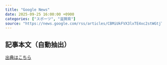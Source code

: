 ```yaml
---
title: "Google News"
date: 2025-09-25 16:00:00 +0900
categories: ["スポーツ", "滋賀県"]
source: "https://news.google.com/rss/articles/CBMiUkFVX3lxTE4xc2stWGtjTmktU3Q2eFB5SXEycXoyRXlxamdxYU9wOEtEanFzWVFhZFZ4MGNOUzBXN0VJRUh5Ul83dExMc0h3WnZ3QWpxbW1paEE?oc=5"
---
```


## 記事本文（自動抽出）
<body class="y0K44d EA71Tc" id="readabilityBody"></body>

[出典はこちら](https://news.google.com/rss/articles/CBMiUkFVX3lxTE4xc2stWGtjTmktU3Q2eFB5SXEycXoyRXlxamdxYU9wOEtEanFzWVFhZFZ4MGNOUzBXN0VJRUh5Ul83dExMc0h3WnZ3QWpxbW1paEE?oc=5)

